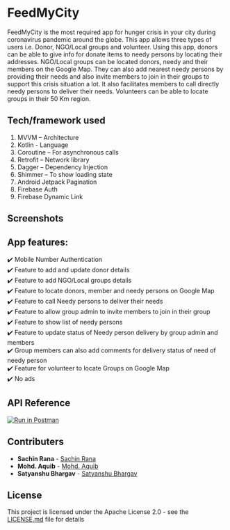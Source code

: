 # FeedMyCity

FeedMyCity is the most required app for hunger crisis in your city during coronavirus pandemic around the globe. This app allows three types of users i.e. Donor, NGO/Local groups and volunteer. Using this app, donors can be able to give info for donate items to needy persons by locating their addresses. NGO/Local groups can be located donors, needy and their members on the Google Map. They can also add nearest needy persons by providing their needs and also invite members to join in their groups to support this crisis situation a lot. It also facilitates members to call directly needy persons to deliver their needs. Volunteers can be able to locate groups in their 50 Km region.

## Tech/framework used

1.	MVVM – Architecture
2.	Kotlin - Language
3.	Coroutine – For asynchronous calls
4.	Retrofit – Network library
5.	Dagger – Dependency Injection
6.	Shimmer – To show loading state
7.	Android Jetpack Pagination
8.  Firebase Auth
9.  Firebase Dynamic Link


## Screenshots

## App features:
✔️ Mobile Number Authentication   
✔️ Feature to add and update donor details    
✔️ Feature to add NGO/Local groups details    
✔️ Feature to locate donors, member and needy persons on Google Map   
✔️ Feature to call Needy persons to deliver their needs   
✔️ Feature to allow group admin to invite members to join in their group    
✔️ Feature to show list of needy persons    
✔️ Feature to update status of Needy person delivery by group admin and members   
✔️ Group members can also add comments for delivery status of need of needy person    
✔️ Feature for volunteer to locate Groups on Google Map        
✔️ No ads

## API Reference

[![Run in Postman](https://run.pstmn.io/button.svg)](https://app.getpostman.com/run-collection/38d06d5796cbfc6afa47)

## Contributers

* **Sachin Rana** - [Sachin Rana](https://github.com/sachinrana135)
* **Mohd. Aquib** - [Mohd. Aquib](https://github.com/mohdaquib)
* **Satyanshu Bhargav** - [Satyanshu Bhargav](https://github.com/mesatyanshu)

## License

This project is licensed under the Apache License 2.0 - see the [LICENSE.md](LICENSE.md) file for details
